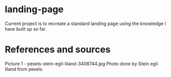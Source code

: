 # landing-page

Current project is to recreate a standard landing page using the knowledge I have built up so far. 

# References and sources

Picture 1 - pexels-stein-egil-liland-3408744.jpg
            Photo done by Stein egil liland from pexels.